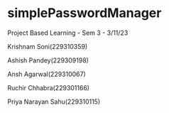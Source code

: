# simplePasswordManager

Project Based Learning - Sem 3 - 3/11/23

Krishnam Soni(229310359)

Ashish Pandey(229309198)

Ansh Agarwal(229310067)

Ruchir Chhabra(229301166)

Priya Narayan Sahu(229310115)
